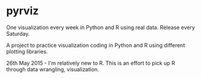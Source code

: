 # pyrviz
One visualization every week in Python and R using real data. Release every Saturday.

A project to practice visualization coding in Python and R using different plotting libraries.

26th May 2015 - I'm relatively new to R. This is an effort to pick up R through data wrangling, visualization.

